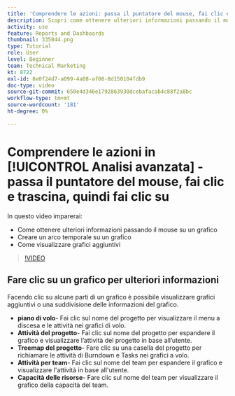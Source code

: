 ```yaml
---
title: 'Comprendere le azioni: passa il puntatore del mouse, fai clic e trascina, quindi fai clic su'
description: Scopri come ottenere ulteriori informazioni passando il mouse su un grafico, creare un arco temporale su un grafico e come visualizzare grafici aggiuntivi, il tutto in [!UICONTROL Analisi avanzata].
activity: use
feature: Reports and Dashboards
thumbnail: 335044.png
type: Tutorial
role: User
level: Beginner
team: Technical Marketing
kt: 8722
exl-id: 8e0f24d7-a099-4a08-af08-8d150104fdb9
doc-type: video
source-git-commit: 650e4d346e1792863930dcebafacab4c88f2a8bc
workflow-type: tm+mt
source-wordcount: '181'
ht-degree: 0%

---
```


# Comprendere le azioni in [!UICONTROL Analisi avanzata] - passa il puntatore del mouse, fai clic e trascina, quindi fai clic su

In questo video imparerai:

* Come ottenere ulteriori informazioni passando il mouse su un grafico
* Creare un arco temporale su un grafico
* Come visualizzare grafici aggiuntivi

>[!VIDEO](https://video.tv.adobe.com/v/335044/?quality=12&learn=on)

## Fare clic su un grafico per ulteriori informazioni

Facendo clic su alcune parti di un grafico è possibile visualizzare grafici aggiuntivi o una suddivisione delle informazioni del grafico.

* **piano di volo**- Fai clic sul nome del progetto per visualizzare il menu a discesa e le attività nei grafici di volo.
* **Attività del progetto**- Fai clic sul nome del progetto per espandere il grafico e visualizzare l’attività del progetto in base all’utente.
* **Treemap del progetto**- Fare clic su una casella del progetto per richiamare le attività di Burndown e Tasks nei grafici a volo.
* **Attività per team**- Fai clic sul nome del team per espandere il grafico e visualizzare l&#39;attività in base all&#39;utente.
* **Capacità delle risorse**- Fare clic sul nome del team per visualizzare il grafico della capacità del team.
